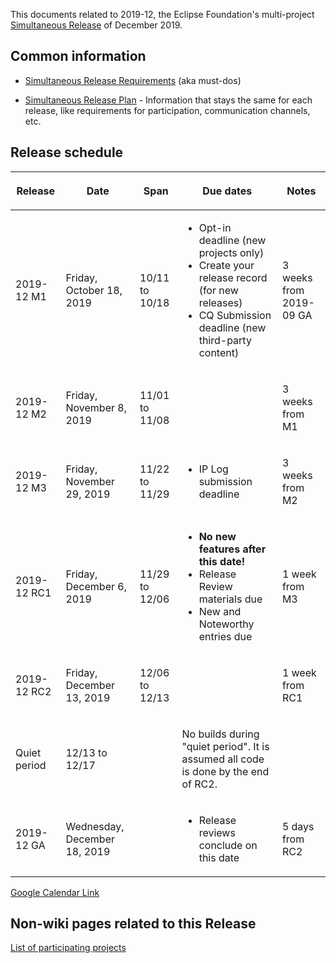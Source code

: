 This documents related to 2019-12, the Eclipse Foundation's
multi-project [Simultaneous Release](../Simultaneous_Release.md) of
December 2019.

## Common information

-   [Simultaneous Release
    Requirements](Simultaneous_Release_Requirements.md)
    (aka must-dos)

<!-- -->

-   [Simultaneous Release
    Plan](Simultaneous_Release_Plan.md) - Information
    that stays the same for each release, like requirements for
    participation, communication channels, etc.

## Release schedule

<table>
<thead>
<tr class="header">
<th><p>Release</p></th>
<th><p>Date</p></th>
<th><p>Span</p></th>
<th><p>Due dates</p></th>
<th><p>Notes</p></th>
</tr>
</thead>
<tbody>
<tr class="odd">
<td><p>2019-12 M1</p></td>
<td><p>Friday, October 18, 2019</p></td>
<td><p>10/11 to 10/18</p></td>
<td><ul>
<li>Opt-in deadline (new projects only)</li>
<li>Create your release record (for new releases)</li>
<li>CQ Submission deadline (new third-party content)</li>
</ul></td>
<td><p>3 weeks from 2019-09 GA</p></td>
</tr>
<tr class="even">
<td><p>2019-12 M2</p></td>
<td><p>Friday, November 8, 2019</p></td>
<td><p>11/01 to 11/08</p></td>
<td></td>
<td><p>3 weeks from M1</p></td>
</tr>
<tr class="odd">
<td><p>2019-12 M3</p></td>
<td><p>Friday, November 29, 2019</p></td>
<td><p>11/22 to 11/29</p></td>
<td><ul>
<li>IP Log submission deadline</li>
</ul></td>
<td><p>3 weeks from M2</p></td>
</tr>
<tr class="even">
<td><p>2019-12 RC1</p></td>
<td><p>Friday, December 6, 2019</p></td>
<td><p>11/29 to 12/06</p></td>
<td><ul>
<li><strong>No new features after this date!</strong></li>
<li>Release Review materials due</li>
<li>New and Noteworthy entries due</li>
</ul></td>
<td><p>1 week from M3</p></td>
</tr>
<tr class="odd">
<td><p>2019-12 RC2</p></td>
<td><p>Friday, December 13, 2019</p></td>
<td><p>12/06 to 12/13</p></td>
<td></td>
<td><p>1 week from RC1</p></td>
</tr>
<tr class="even">
<td><p>Quiet period</p></td>
<td><p>12/13 to 12/17</p></td>
<td></td>
<td><p>No builds during "quiet period". It is assumed all code is done
by the end of RC2.</p></td>
<td></td>
</tr>
<tr class="odd">
<td><p>2019-12 GA</p></td>
<td><p>Wednesday, December 18, 2019</p></td>
<td></td>
<td><ul>
<li>Release reviews conclude on this date</li>
</ul></td>
<td><p>5 days from RC2</p></td>
</tr>
</tbody>
</table>

<!-- googlecalendar width="600" height="400" title="Planning Council Calendar">gchs7nm4nvpm837469ddj9tjlk@group.calendar.google.com&dates=20191201%2F20191231</googlecalendar -->
[Google Calendar Link](https://calendar.google.com/calendar/embed?src=gchs7nm4nvpm837469ddj9tjlk@group.calendar.google.com&dates=20191201%2F20191231&hl=en&mode=AGENDA)

## Non-wiki pages related to this Release

[List of participating
projects](http://www.eclipse.org/projects/releases/releases.php?release=2019-12)

